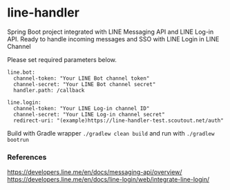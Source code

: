 # line-handler
Spring Boot project integrated with LINE Messaging API and LINE Log-in API. Ready to handle incoming messages and SSO with LINE Login in LINE Channel

Please set required parameters below.

```
line.bot:
  channel-token: "Your LINE Bot channel token"
  channel-secret: "Your LINE Bot channel secret"
  handler.path: /callback
  
line.login:
  channel-token: "Your LINE Log-in channel ID"
  channel-secret: "Your LINE Log-in channel secret"
  redirect-uri: "(example)https://line-handler-test.scoutout.net/auth"
```
Build with Gradle wrapper `./gradlew clean build` and run with `./gradlew bootrun`

### References
https://developers.line.me/en/docs/messaging-api/overview/  
https://developers.line.me/en/docs/line-login/web/integrate-line-login/
